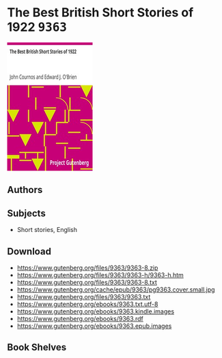 # The Best British Short Stories of 1922 <kbd>9363</kbd>

![](./cover.medium.jpg "")

## Authors



## Subjects


 - Short stories, English

## Download


 - https://www.gutenberg.org/files/9363/9363-8.zip
 - https://www.gutenberg.org/files/9363/9363-h/9363-h.htm
 - https://www.gutenberg.org/files/9363/9363-8.txt
 - https://www.gutenberg.org/cache/epub/9363/pg9363.cover.small.jpg
 - https://www.gutenberg.org/files/9363/9363.txt
 - https://www.gutenberg.org/ebooks/9363.txt.utf-8
 - https://www.gutenberg.org/ebooks/9363.kindle.images
 - https://www.gutenberg.org/ebooks/9363.rdf
 - https://www.gutenberg.org/ebooks/9363.epub.images

## Book Shelves


